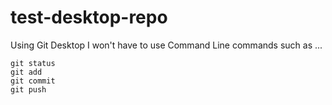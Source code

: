 # test-desktop-repo
Using Git Desktop I won't have to use Command Line commands such as ...
```
git status
git add
git commit
git push
```
